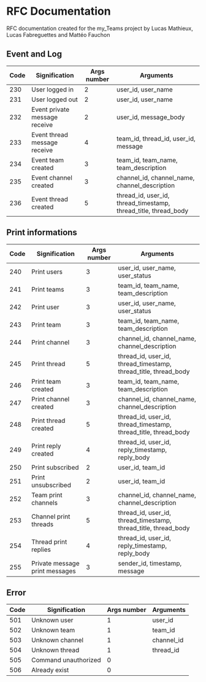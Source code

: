 # RFC Documentation
RFC documentation created for the my_Teams project by Lucas Mathieux, Lucas Fabreguettes and Mattéo Fauchon

## Event and Log
Code            |Signification                      | Args number   | Arguments 
----------------|-----------------------------------|---------------|-----------
230             |User logged in                     |2              |user_id, user_name
231             |User logged out                    |2              |user_id, user_name
232             |Event private message receive      |2              |user_id, message_body
233             |Event thread message receive       |4              |team_id, thread_id, user_id, message
234             |Event team created                 |3              |team_id, team_name, team_description
235             |Event channel created              |3              |channel_id, channel_name, channel_description
236             |Event thread created               |5              |thread_id, user_id, thread_timestamp, thread_title, thread_body

## Print informations
Code            |Signification                      | Args number   | Arguments
----------------|-----------------------------------|---------------|-----------
240             |Print users                        |3              |user_id, user_name, user_status
241             |Print teams                        |3              |team_id, team_name, team_description
242             |Print user                         |3              |user_id, user_name, user_status
243             |Print team                         |3              |team_id, team_name, team_description
244             |Print channel                      |3              |channel_id, channel_name, channel_description
245             |Print thread                       |5              |thread_id, user_id, thread_timestamp, thread_title, thread_body
246             |Print team created                 |3              |team_id, team_name, team_description
247             |Print channel created              |3              |channel_id, channel_name, channel_description
248             |Print thread created               |5              |thread_id, user_id, thread_timestamp, thread_title, thread_body
249             |Print reply created                |4              |thread_id, user_id, reply_timestamp, reply_body
250             |Print subscribed                   |2              |user_id, team_id
251             |Print unsubscribed                 |2              |user_id, team_id
252             |Team print channels                |3              |channel_id, channel_name, channel_description
253             |Channel print threads              |5              |thread_id, user_id, thread_timestamp, thread_title, thread_body
254             |Thread print replies               |4              |thread_id, user_id, reply_timestamp, reply_body
255             |Private message print messages     |3              |sender_id, timestamp, message

## Error
Code            |Signification                      | Args number   | Arguments
----------------|-----------------------------------|---------------|-----------
501             |Unknown user                       |1              |user_id
502             |Unknown team                       |1              |team_id
503             |Unknown channel                    |1              |channel_id
504             |Unknown thread                     |1              |thread_id
505             |Command unauthorized               |0              |
506             |Already exist                 |0              |